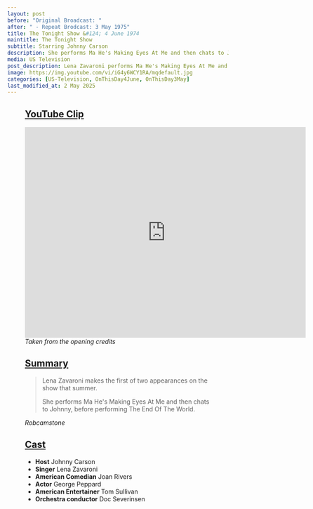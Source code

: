 ```yaml
---
layout: post
before: "Original Broadcast: "
after: " - Repeat Brodcast: 3 May 1975"
title: The Tonight Show &#124; 4 June 1974
maintitle: The Tonight Show
subtitle: Starring Johnny Carson
description: She performs Ma He's Making Eyes At Me and then chats to Johnny, before performing The End Of The World.
media: US Television
post_description: Lena Zavaroni performs Ma He's Making Eyes At Me and then chats to Johnny, before performing The End Of The World.
image: https://img.youtube.com/vi/iG4y6WCY1RA/mqdefault.jpg
categories: [US-Television, OnThisDay4June, OnThisDay3May]
last_modified_at: 2 May 2025
---
```


<figure class="fig3">
<div class="CardLayout">
<div class="CardItem"><h2 id="infobox1" class="infobox"><a href="#infobox1">YouTube Clip</a></h2></div>
<div class="CardItem split">
<div class="responsive-video"><iframe width="640px" height="480px" src="https://www.youtube.com/embed/SZnmGZTlZu0?si=Yj78gaBeZ5TFPnYv" title="YouTube video player" frameborder="0" allow="accelerometer; autoplay; clipboard-write; encrypted-media; gyroscope; picture-in-picture; web-share" referrerpolicy="strict-origin-when-cross-origin" allowfullscreen></iframe></div>
<cite>Taken from the opening credits</cite>
</div></div>
</figure>

<figure class="fig3">
<div class="CardLayout">
<div class="CardItem"><h2 id="infobox2" class="infobox"><a href="#infobox2">Summary</a></h2></div>
<div class="CardItem split">
<blockquote>
<p>Lena Zavaroni makes the first of two appearances on the show that summer.</p>
<p>She performs Ma He's Making Eyes At Me and then chats to Johnny, before performing The End Of The World.</p>
</blockquote>
<cite>Robcamstone</cite>
</div></div>
</figure>

<figure class="fig3">
<div class="CardLayout">
<div class="CardItem"><h2 id="infobox3" class="infobox"><a href="#infobox3">Cast</a></h2></div>
<div class="CardItem split">
<ul>
<li><strong>Host</strong> Johnny Carson</li>
<li><strong>Singer</strong> Lena Zavaroni</li>
<li><strong>American Comedian</strong> Joan Rivers</li>
<li><strong>Actor</strong> George Peppard</li>
<li><strong>American Entertainer</strong> Tom Sullivan</li>
<li><strong>Orchestra conductor</strong> Doc Severinsen</li>
</ul>
</div></div>
</figure>

